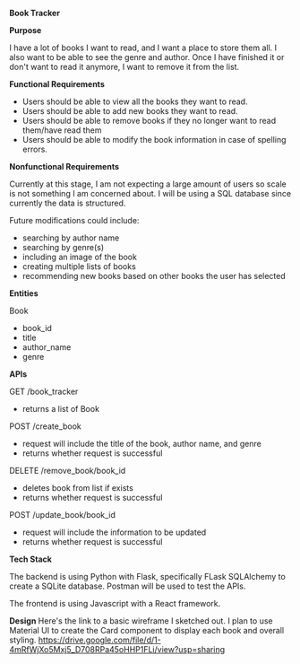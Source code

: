 **Book Tracker**

**Purpose**

I have a lot of books I want to read, and I want a place to store them all. I also want to be able to see the genre and author. Once I have finished it or don't want to read it anymore, I want to remove it from the list. 

**Functional Requirements**
- Users should be able to view all the books they want to read.
- Users should be able to add new books they want to read.
- Users should be able to remove books if they no longer want to read them/have read them
- Users should be able to modify the book information in case of spelling errors.

**Nonfunctional Requirements**

Currently at this stage, I am not expecting a large amount of users so scale is not something I am concerned about. I will be using a SQL database since currently the data is structured. 

Future modifications could include:
- searching by author name
- searching by genre(s)
- including an image of the book
- creating multiple lists of books
- recommending new books based on other books the user has selected 

**Entities**

Book
- book_id
- title
- author_name
- genre

**APIs**

GET /book_tracker
- returns a list of Book

POST /create_book
- request will include the title of the book, author name, and genre
- returns whether request is successful 

DELETE /remove_book/book_id
- deletes book from list if exists
- returns whether request is successful

POST /update_book/book_id
- request will include the information to be updated
- returns whether request is successful 

**Tech Stack**

The backend is using Python with Flask, specifically FLask SQLAlchemy to create a SQLite database. Postman will be used to test the APIs. 

The frontend is using Javascript with a React framework. 

**Design**
Here's the link to a basic wireframe I sketched out. I plan to use Material UI to create the Card component to display each book and overall styling. 
https://drive.google.com/file/d/1-4mRfWjXo5Mxj5_D708RPa45oHHP1FLi/view?usp=sharing

